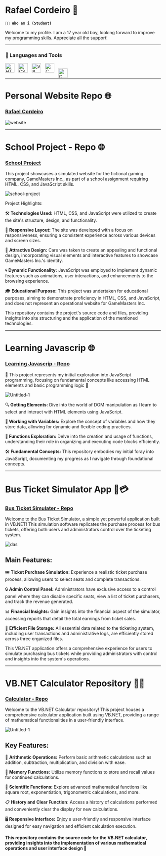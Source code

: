 # Rafael Cordeiro 👋

**`🧑‍💻 Who am i (Studant)`**

Welcome to my profile. I am a 17 year old boy, looking forward to improve my programming skills. Appreciate all the support!

---

### 🧰 Languages and Tools
<img align="left" alt="HTML" width="30px" style="padding-right:10px;" src="https://cdn.jsdelivr.net/gh/devicons/devicon/icons/html5/html5-plain.svg" />
<img align="left" alt="CSS" width="30px" style="padding-right:10px;" src="https://cdn.jsdelivr.net/gh/devicons/devicon/icons/css3/css3-plain.svg" />
<img align="left" alt="VB" width="30px" style="padding-right:10px;" src="https://cdn.jsdelivr.net/gh/devicons/devicon/icons/visualstudio/visualstudio-plain.svg" />
<img align="left" alt="C" width="30px" style="padding-right:10px;" src="https://cdn.jsdelivr.net/gh/devicons/devicon/icons/cplusplus/cplusplus-line.svg" /><br>
<img align="left" alt="C" width="30px" style="padding-right:10px;" src="[https://cdn.jsdelivr.net/gh/devicons/devicon/icons/cplusplus/cplusplus-line.svg](https://cdn.jsdelivr.net/npm/svgjs@2.6.2/dist/svg.min.js)" /><br>
           
---

# Personal Website Repo 🌐



### <a href="https://github.com/rafael17cordeiro/Personal-Website">Rafael Cordeiro</a>
![website](https://user-images.githubusercontent.com/59150464/233190018-4ad15d48-cf4a-4b42-b12a-a9bfa2c2cdca.jpg)


---
# School Project - Repo 🌐

### [School Project](https://github.com/rafael17cordeiro/School-Project) 

This project showcases a simulated website for the fictional gaming company, GameMasters Inc., as part of a school assignment requiring HTML, CSS, and JavaScript skills.

![school-project](https://github.com/rafael17cordeiro/School-Project/assets/59150464/23a04b26-a2d2-49a2-aecc-1dea7b5f9951)

Project Highlights:

🛠️ **Technologies Used:** HTML, CSS, and JavaScript were utilized to create the site's structure, design, and functionality.

📱 **Responsive Layout:** The site was developed with a focus on responsiveness, ensuring a consistent experience across various devices and screen sizes.

🎨 **Attractive Design:** Care was taken to create an appealing and functional design, incorporating visual elements and interactive features to showcase GameMasters Inc.'s identity.

🌀 **Dynamic Functionality:** JavaScript was employed to implement dynamic features such as animations, user interactions, and enhancements to the browsing experience.

🎓 **Educational Purpose:** This project was undertaken for educational purposes, aiming to demonstrate proficiency in HTML, CSS, and JavaScript, and does not represent an operational website for GameMasters Inc.

This repository contains the project's source code and files, providing insights into site structuring and the application of the mentioned technologies.

---

# Learning Javascrip 🌐

### <a href="https://github.com/rafael17cordeiro/Learning-javascript"> Learning Javascrip - Repo</a>

🌟 This project represents my initial exploration into JavaScript programming, focusing on fundamental concepts like accessing HTML elements and basic programming logic 🚀

![Untitled-1](https://user-images.githubusercontent.com/59150464/233501156-9451cf86-3107-4e77-8462-b0f2e5b3d91d.jpg)

🔍<b> Getting Elements:</b> Dive into the world of DOM manipulation as I learn to select and interact with HTML elements using JavaScript.

📝<b> Working with Variables:</b>  Explore the concept of variables and how they store data, allowing for dynamic and flexible coding practices.

🔄<b> Functions Exploration:</b>  Delve into the creation and usage of functions, understanding their role in organizing and executing code blocks efficiently.

🛠️ <b>Fundamental Concepts:</b>  This repository embodies my initial foray into JavaScript, documenting my progress as I navigate through foundational concepts.


---
# Bus Ticket Simulator App 🚌💳
### <a href="https://github.com/rafael17cordeiro/Bus-ticket-simulater"> Bus Ticket Simulater - Repo</a>
Welcome to the Bus Ticket Simulator, a simple yet powerful application built in VB.NET! This simulation software replicates the purchase process for bus tickets, offering both users and administrators control over the ticketing system.

![das](https://user-images.githubusercontent.com/59150464/233184029-e4f59cda-e007-4d29-b90d-b50a0abb2a88.jpg)

## Main Features:

🎟️ **Ticket Purchase Simulation:** Experience a realistic ticket purchase process, allowing users to select seats and complete transactions.

🔒 **Admin Control Panel:** Administrators have exclusive access to a control panel where they can disable specific seats, view a list of ticket purchasers, and track the revenue generated.

📊 **Financial Insights:** Gain insights into the financial aspect of the simulator, accessing reports that detail the total earnings from ticket sales.

📁 **Efficient File Storage:** All essential data related to the ticketing system, including user transactions and administrative logs, are efficiently stored across three organized files.

This VB.NET application offers a comprehensive experience for users to simulate purchasing bus tickets while providing administrators with control and insights into the system's operations.






---
# VB.NET Calculator Repository 🧮🔢
### <a href="https://github.com/rafael17cordeiro/Calculadora-vb.net.git">Calculator - Repo</a>

Welcome to the VB.NET Calculator repository! This project houses a comprehensive calculator application built using VB.NET, providing a range of mathematical functionalities in a user-friendly interface.

![Untitled-1](https://user-images.githubusercontent.com/59150464/213033687-a64da807-5fae-49b0-bf3e-36fde33ef13a.jpg)





## Key Features:

🔢 **Arithmetic Operations:** Perform basic arithmetic calculations such as addition, subtraction, multiplication, and division with ease.

🔐 **Memory Functions:** Utilize memory functions to store and recall values for continued calculations.

📐 **Scientific Functions:** Explore advanced mathematical functions like square root, exponentiation, trigonometric calculations, and more.

📋 **History and Clear Function:** Access a history of calculations performed and conveniently clear the display for new calculations.

🖥️ **Responsive Interface:** Enjoy a user-friendly and responsive interface designed for easy navigation and efficient calculation execution.

#### This repository contains the source code for the VB.NET calculator, providing insights into the implementation of various mathematical operations and user interface design 🚀

